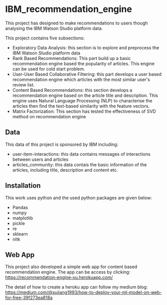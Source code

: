 # IBM_recommendation_engine
This project has designed to make recommendations to users though analysing the IBM Watson Studio platform data.

This project contains five subsections:
* Exploratory Data Analysis: this section is to explore and preprocess the IBM Watson Studio platform data
* Rank Based Recommendations: This part build up a basic recommendation engine based the popularity of articles. This engine can be used for cold start problem.
* User-User Based Collaborative Filtering: this part develops a user based recommendation engine which articles with the most similar user's review list.
* Content Based Recommendations: this section develops a recommendation engine based on the article title and description. This engine uses Natural Language Processing (NLP) to characterise the articles then find the text-based similarity with the feature vectors.
* Matrix Factorization: This section has tested the effectiveness of SVD method on recommendation engine

## Data
This data of this project is sponsored by IBM including:
* user-item-interactions: this data contains messages of interactions between users and articles
* articles_community: this data contais the basic information of the articles, including title, description and content etc.

## Installation
This work uses python and the used python packages are given below:
* Pandas
* numpy
* matplotlib
* pickle
* re
* sklearn
* nltk

## Web App
This project also developed a simple web app for content based recommendation engine. The app can be access by clicking: https://recommendation-engine-xu.herokuapp.com/

The detail of how to create a heroku app can follow my medium blog: https://medium.com/@xujiang1993/how-to-deploy-your-ml-model-on-web-for-free-39f273ea818a
